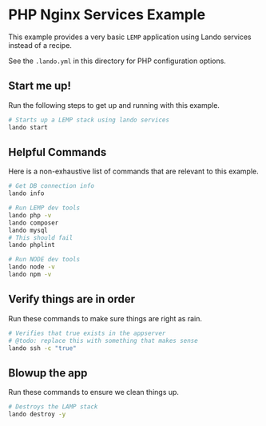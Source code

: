 PHP Nginx Services Example
==========================

This example provides a very basic `LEMP` application using Lando services instead of a recipe.

See the `.lando.yml` in this directory for PHP configuration options.

Start me up!
------------

Run the following steps to get up and running with this example.

```bash
# Starts up a LEMP stack using lando services
lando start
```

Helpful Commands
----------------

Here is a non-exhaustive list of commands that are relevant to this example.

```bash
# Get DB connection info
lando info

# Run LEMP dev tools
lando php -v
lando composer
lando mysql
# This should fail
lando phplint

# Run NODE dev tools
lando node -v
lando npm -v
```

Verify things are in order
--------------------------

Run these commands to make sure things are right as rain.

```bash
# Verifies that true exists in the appserver
# @todo: replace this with something that makes sense
lando ssh -c "true"
```

Blowup the app
--------------

Run these commands to ensure we clean things up.

```bash
# Destroys the LAMP stack
lando destroy -y
```

